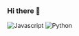 ### Hi there 👋

![Javascript](https://img.shields.io/badge/Javascript-F7DF1E.svg?&style=for-the-badge&logo=javascript&logoColor=white) ![Python](https://img.shields.io/badge/Python-3776AB.svg?&style=for-the-badge&logo=python&logoColor=white)

<!--
**dabinchiii/dabinchiii** is a ✨ _special_ ✨ repository because its `README.md` (this file) appears on your GitHub profile.

Here are some ideas to get you started:

- 🔭 I’m currently working on ...
- 🌱 I’m currently learning ...
- 👯 I’m looking to collaborate on ...
- 🤔 I’m looking for help with ...
- 💬 Ask me about ...
- 📫 How to reach me: ...
- 😄 Pronouns: ...
- ⚡ Fun fact: ...
-->
